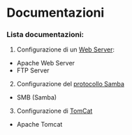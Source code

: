 # Documentazioni

### Lista documentazioni:
1) Configurazione di un [Web Server](WebServer):
* Apache Web Server
* FTP Server
2) Configurazione del [protocollo Samba](SMB)
* SMB (Samba)
3) Configurazione di [TomCat](TomCat)
* Apache Tomcat
